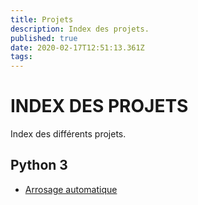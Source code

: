 ```yaml
---
title: Projets
description: Index des projets.
published: true
date: 2020-02-17T12:51:13.361Z
tags: 
---
```


# INDEX DES PROJETS

Index des différents projets.

## Python 3

* [Arrosage automatique](/projets/python/arrosage_automatique)